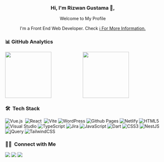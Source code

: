 <!-- ### Hi, I'm Rizwan Gustama👋 -->

<!--
**rizwangustama/rizwangustama** is a ✨ _special_ ✨ repository because its `README.md` (this file) appears on your GitHub profile.

Here are some ideas to get you started:

- 🔭 I’m currently working on ...
- 🌱 I’m currently learning ...
- 👯 I’m looking to collaborate on ...
- 🤔 I’m looking for help with ...
- 💬 Ask me about ...
- 📫 How to reach me: ...
- 😄 Pronouns: ...
- ⚡ Fun fact: ..
-->

<div align="center">
  <h3>Hi, I'm Rizwan Gustama 👋,</h3>
  <p>Welcome to My Profile</p>
  <p>I'm a Front End Web Developer. Check <a href="htttps://vandora.id">ℹ️ For More Information.</a></p>
</div>

### 📊&nbsp;GitHub Analytics

<div style="display: flex;">
  <img height="150em" style="flex: 1;" src="https://github-readme-stats-eight-theta.vercel.app/api?username=rizwangustama&show_icons=true&theme=algolia&include_all_commits=true&count_private=true&hide=issues"/>
  <img height="150em" style="flex: 1" src="https://github-readme-stats-eight-theta.vercel.app/api/top-langs/?username=rizwangustama&layout=compact&langs_count=9&theme=algolia"/>
</div>

### 🛠 &nbsp;Tech Stack
![Vue.js](https://img.shields.io/badge/vuejs-%2335495e.svg?style=flat&logo=vuedotjs&logoColor=%234FC08D)&nbsp;
![React](https://img.shields.io/badge/react-%2320232a.svg?style=flat&logo=react&logoColor=%2361DAFB)&nbsp;
![Vite](https://img.shields.io/badge/vite-%23646CFF.svg?style=flat&logo=vite&logoColor=white)
![WordPress](https://img.shields.io/badge/WordPress-%23117AC9.svg?style=flat&logo=WordPress&logoColor=white)
![Github Pages](https://img.shields.io/badge/github%20pages-121013?style=flat&logo=github&logoColor=white)
![Netlify](https://img.shields.io/badge/netlify-%23000000.svg?style=flat&logo=netlify&logoColor=#00C7B7)
![HTML5](https://img.shields.io/badge/html5-%23E34F26.svg?style=flat&logo=html5&logoColor=white)
![Visual Studio](https://img.shields.io/badge/Visual%20Studio-5C2D91.svg?style=flat&logo=visual-studio&logoColor=white)
![TypeScript](https://img.shields.io/badge/typescript-%23007ACC.svg?style=flat&logo=typescript&logoColor=white)
![Jira](https://img.shields.io/badge/jira-%230A0FFF.svg?style=flat&logo=jira&logoColor=white)
![JavaScript](https://img.shields.io/badge/javascript-%23323330.svg?style=flat&logo=javascript&logoColor=%23F7DF1E)
![Dart](https://img.shields.io/badge/dart-%230175C2.svg?style=flat&logo=dart&logoColor=white)
![CSS3](https://img.shields.io/badge/css3-%231572B6.svg?style=flat&logo=css3&logoColor=white)
![NestJS](https://img.shields.io/badge/nestjs-%23E0234E.svg?style=flat&logo=nestjs&logoColor=white)
![jQuery](https://img.shields.io/badge/jquery-%230769AD.svg?style=flat&logo=jquery&logoColor=white)
![TailwindCSS](https://img.shields.io/badge/tailwindcss-%2338B2AC.svg?style=flat&logo=tailwind-css&logoColor=white)


### 🤝🏻 &nbsp;Connect with Me
<p align="left">
<a href="https://www.linkedin.com/in/rizwangustama/"><img src="https://img.shields.io/badge/-Rizwan%20Gustama-0077B5?style=flat&logo=Linkedin&logoColor=white"/></a>
<a href="mailto:rizonegustama@gmail.com"><img src="https://img.shields.io/badge/-rizonegustama@gmail.com-D14836?style=flat&logo=Gmail&logoColor=white"/></a>
<a href="https://instagram.com/rizwan.gustama"><img src="https://img.shields.io/badge/-@rizwan.gustama-E4405F?style=flat&logo=Instagram&logoColor=white"/></a>
</p>
